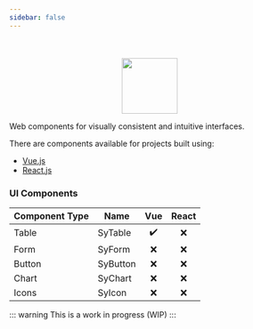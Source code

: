 ```yaml
---
sidebar: false
---
```


<div style="text-align:center; margin-top: 50px;"><img height="100" src="/syara-logo-v2-vec.svg" /></div>

<!-- Designed to help developers build web apps, Syara UI will offer a wide variety of components that could be used to create visually consistent and intuitive interfaces faster. -->

Web components for visually consistent and intuitive interfaces.

There are components available for projects built using:
* [Vue.js](/vue/) 
* [React.js](/react/) 

### UI Components

| Component Type | Name        | Vue                | React   |
| -------------- | ----------- | :----------------: | :-----: |
| Table          | SyTable     | :heavy_check_mark: | :x:     |
| Form           | SyForm      | :x:                | :x:     |
| Button         | SyButton    | :x:                | :x:     |
| Chart          | SyChart     | :x:                | :x:     |
| Icons          | SyIcon      | :x:                | :x:     |

::: warning
This is a work in progress (WIP)
:::

